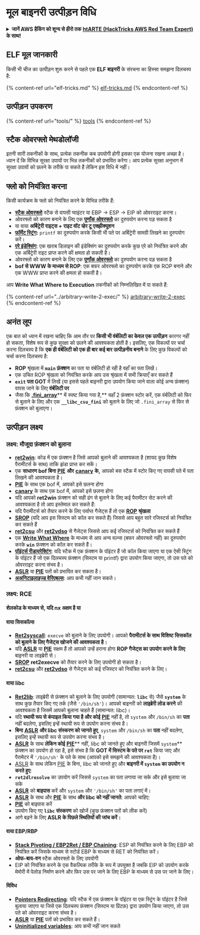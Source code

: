 # मूल बाइनरी उत्पीड़न विधि

<details>

<summary><strong>जानें AWS हैकिंग को शून्य से हीरो तक</strong> <a href="https://training.hacktricks.xyz/courses/arte"><strong>htARTE (HackTricks AWS Red Team Expert)</strong></a><strong> के साथ!</strong></summary>

HackTricks का समर्थन करने के अन्य तरीके:

* यदि आप अपनी **कंपनी का विज्ञापन HackTricks में देखना चाहते हैं** या **HackTricks को PDF में डाउनलोड करना चाहते हैं** तो [**सदस्यता योजनाएं देखें**](https://github.com/sponsors/carlospolop)!
* [**आधिकारिक PEASS और HackTricks swag**](https://peass.creator-spring.com) प्राप्त करें
* हमारा विशेष [**NFTs**](https://opensea.io/collection/the-peass-family) संग्रह, [**The PEASS Family**](https://opensea.io/collection/the-peass-family) खोजें
* **शामिल हों** 💬 [**डिस्कॉर्ड समूह**](https://discord.gg/hRep4RUj7f) या [**टेलीग्राम समूह**](https://t.me/peass) या हमें **ट्विटर** 🐦 [**@hacktricks\_live**](https://twitter.com/hacktricks\_live)** पर फॉलो** करें।
* **अपने हैकिंग ट्रिक्स साझा करें** द्वारा PRs सबमिट करके [**HackTricks**](https://github.com/carlospolop/hacktricks) और [**HackTricks Cloud**](https://github.com/carlospolop/hacktricks-cloud) github repos में।

</details>

## ELF मूल जानकारी

किसी भी चीज का उत्पीड़न शुरू करने से पहले एक **ELF बाइनरी** के संरचना का हिस्सा समझना दिलचस्प है:

{% content-ref url="elf-tricks.md" %}
[elf-tricks.md](elf-tricks.md)
{% endcontent-ref %}

## उत्पीड़न उपकरण

{% content-ref url="tools/" %}
[tools](tools/)
{% endcontent-ref %}

## स्टैक ओवरफ्लो मेथडोलॉजी

इतनी सारी तकनीकों के साथ, प्रत्येक तकनीक कब उपयोगी होगी इसका एक योजना रखना अच्छा है। ध्यान दें कि विभिन्न सुरक्षा उपायों पर भिन्न तकनीकों को प्रभावित करेगा। आप प्रत्येक सुरक्षा अनुभाग में सुरक्षा उपायों को छलने के तरीके पा सकते हैं लेकिन इस विधि में नहीं।

## फ्लो को नियंत्रित करना

किसी कार्यक्रम के फ्लो को नियंत्रित करने के विभिन्न तरीके हैं:

* [**स्टैक ओवरफ्लो**](../stack-overflow/) स्टैक से वापसी प्वाइंटर या EBP -> ESP -> EIP को ओवरराइट करना।
* ओवरफ्लो को कारण बनाने के लिए एक [**पूर्णांक ओवरफ्लो**](../integer-overflow.md) का दुरुपयोग करना पड़ सकता है
* या वाया **अर्बिट्रेरी राइट्स + राइट वॉट व्हेर टू एक्झीक्यूशन**
* [**फॉर्मेट स्ट्रिंग**](../format-strings/)**:** `printf` का दुरुपयोग करके किसी भी पते पर अर्बिट्रेरी सामग्री लिखने का दुरुपयोग करें।
* [**एरे इंडेक्सिंग**](../array-indexing.md): एक खराब डिज़ाइन की इंडेक्सिंग का दुरुपयोग करके कुछ एरे को नियंत्रित करने और एक अर्बिट्रेरी राइट प्राप्त करने की क्षमता हो सकती है।
* ओवरफ्लो को कारण बनाने के लिए एक [**पूर्णांक ओवरफ्लो**](../integer-overflow.md) का दुरुपयोग करना पड़ सकता है
* **bof से WWW के माध्यम से ROP**: एक बफर ओवरफ्लो का दुरुपयोग करके एक ROP बनाने और एक WWW प्राप्त करने की क्षमता हो सकती है।

आप **Write What Where to Execution** तकनीकों को निम्नलिखित में पा सकते हैं:

{% content-ref url="../arbitrary-write-2-exec/" %}
[arbitrary-write-2-exec](../arbitrary-write-2-exec/)
{% endcontent-ref %}

## अनंत लूप

एक बात को ध्यान में रखना चाहिए कि आम तौर पर **किसी भी वंर्बलिटी का केवल एक उत्पीड़न** कारगर नहीं हो सकता, विशेष रूप से कुछ सुरक्षा को छलने की आवश्यकता होती है। इसलिए, एक विकल्पों पर चर्चा करना दिलचस्प है कि **एक ही वंर्बलिटी को एक ही बार कई बार उत्पीड़नीय बनाने** के लिए कुछ विकल्पों को चर्चा करना दिलचस्प है:

* **ROP** श्रृंखला में **`main` फ़ंक्शन** का पता या वंर्बलिटी हो रही है वहाँ का पता लिखें।
* एक उचित ROP श्रृंखला को नियंत्रित करके आप उस श्रृंखला में सभी क्रियाएँ कर सकते हैं
* **`exit` पता GOT** में लिखें (या इससे पहले बाइनरी द्वारा उपयोग किया जाने वाला कोई अन्य फ़ंक्शन) वापस जाने के लिए **वंर्बलिटी पर**
* जैसा कि [**.fini\_array**](../arbitrary-write-2-exec/www2exec-.dtors-and-.fini\_array.md#eternal-loop)** में स्पष्ट किया गया है,** यहाँ 2 फ़ंक्शन स्टोर करें, एक वंर्बलिटी को फिर से बुलाने के लिए और एक **`__libc_csu_fini`** को बुलाने के लिए जो `.fini_array` से फिर से फ़ंक्शन को बुलाएगा।

## उत्पीड़न लक्ष्य

### लक्ष्य: मौजूदा फ़ंक्शन को बुलाना

* [**ret2win**](./#ret2win): कोड में एक फ़ंक्शन है जिसे आपको बुलाने की आवश्यकता है (शायद कुछ विशेष पैरामीटर्स के साथ) ताकि झंडा प्राप्त कर सकें।
* एक **साधारण bof बिना** [**PIE**](../common-binary-protections-and-bypasses/pie/) **और** [**canary**](../common-binary-protections-and-bypasses/stack-canaries/) **के,** आपको बस स्टैक में स्टोर किए गए वापसी पते में पता लिखने की आवश्यकता है।
* [**PIE**](../common-binary-protections-and-bypasses/pie/) के साथ एक bof में, आपको इसे छलना होगा
* [**canary**](../common-binary-protections-and-bypasses/stack-canaries/) के साथ एक bof में, आपको इसे छलना होगा
* यदि आपको **ret2win** फ़ंक्शन को सही ढंग से बुलाने के लिए कई पैरामीटर सेट करने की आवश्यकता है तो आप इस्तेमाल कर सकते हैं:
* यदि पैरामीटर्स को तैयार करने के लिए पर्याप्त गैजेट्स हैं तो एक [**ROP**](./#rop-and-ret2...-techniques) **श्रृंखला**
* [**SROP**](../rop-return-oriented-programing/srop-sigreturn-oriented-programming/) (यदि आप इस सिस्टम को कॉल कर सकते हैं) जिससे आप बहुत सारे रजिस्टर्स को नियंत्रित कर सकते हैं
* [**ret2csu**](../rop-return-oriented-programing/ret2csu.md) और [**ret2vdso**](../rop-return-oriented-programing/ret2vdso.md) से गैजेट्स जिससे आप कई रजिस्टर्स को नियंत्रित कर सकते हैं
* एक [**Write What Where**](../arbitrary-write-2-exec/) के माध्यम से आप अन्य वल्न्स (बफर ओवरफ्लो नहीं) का दुरुपयोग करके **`win`** फ़ंक्शन को कॉल कर सकते हैं।
* [**पॉइंटर्स रीडायरेक्टिंग**](../stack-overflow/pointer-redirecting.md): यदि स्टैक में एक फ़ंक्शन के पॉइंटर हैं जो कॉल किया जाएगा या एक ऐसी स्ट्रिंग के पॉइंटर हैं जो एक दिलचस्प फ़ंक्शन (सिस्टम या printf) द्वारा उपयोग किया जाएगा, तो उस पते को ओवरराइट करना संभव है।
* [**ASLR**](../common-binary-protections-and-bypasses/aslr/) या [**PIE**](../common-binary-protections-and-bypasses/pie/) पतों को प्रभावित कर सकता है।
* [**अअनिटाइलाइज्ड वेरिएबल्स**](../stack-overflow/uninitialized-variables.md): आप कभी नहीं जान सकते।

### लक्ष्य: RCE

#### शेलकोड के माध्यम से, यदि nx अक्षम है या
#### वाया सिसकॉल्स

* [**Ret2syscall**](../rop-return-oriented-programing/rop-syscall-execv/): `execve` को बुलाने के लिए उपयोगी। आपको **पैरामीटर्स के साथ विशिष्ट सिसकॉल को बुलाने के लिए गैजेट्स खोजने की आवश्यकता है**।
* यदि [**ASLR**](../common-binary-protections-and-bypasses/aslr/) या [**PIE**](../common-binary-protections-and-bypasses/pie/) सक्षम हैं तो आपको उन्हें हराना होगा **ROP गैजेट्स का उपयोग करने के लिए** बाइनरी या लाइब्रेरी से।
* [**SROP**](../rop-return-oriented-programing/srop-sigreturn-oriented-programming/) **ret2execve** को तैयार करने के लिए उपयोगी हो सकता है।
* [**ret2csu**](../rop-return-oriented-programing/ret2csu.md) और [**ret2vdso**](../rop-return-oriented-programing/ret2vdso.md) से गैजेट्स को कई रजिस्टर को नियंत्रित करने के लिए।

#### वाया libc

* [**Ret2lib**](../rop-return-oriented-programing/ret2lib/): लाइब्रेरी से फ़ंक्शन को बुलाने के लिए उपयोगी (सामान्यत: **`libc`** से) जैसे **`system`** के साथ कुछ तैयार किए गए तर्क (जैसे `'/bin/sh'`)। आपको बाइनरी को **लाइब्रेरी लोड करने** की आवश्यकता है जिसमें आपको बुलाना चाहते हैं (सामान्यत: libc)।
* यदि **स्थायी रूप से कंपाइल किया गया है और कोई** [**PIE**](../common-binary-protections-and-bypasses/pie/) नहीं है, तो `system` और `/bin/sh` का **पता** नहीं बदलेगा, इसलिए इन्हें स्थायी रूप से उपयोग करना संभव है।
* **बिना** [**ASLR**](../common-binary-protections-and-bypasses/aslr/) **और libc संस्करण को जानते हुए**, `system` और `/bin/sh` का **पता** नहीं बदलेगा, इसलिए इन्हें स्थायी रूप से उपयोग करना संभव है।
* [**ASLR**](../common-binary-protections-and-bypasses/aslr/) के साथ **लेकिन कोई** [**PIE**](../common-binary-protections-and-bypasses/pie/)** नहीं, libc को जानते हुए और बाइनरी जिसमें `system`** फ़ंक्शन का उपयोग हो रहा है, इसे संभव है कि **GOT में सिस्टम के पते पर `ret`** किया जाए और पैरामेटर में `'/bin/sh'` के पते के साथ (आपको इसे समझने की आवश्यकता है)।
* [ASLR](../common-binary-protections-and-bypasses/aslr/) के साथ लेकिन [PIE](../common-binary-protections-and-bypasses/pie/) के बिना, libc को जानते हुए और **बाइनरी में `system` का उपयोग न करते हुए**:
* **`ret2dlresolve`** का उपयोग करें जिससे `system` का पता लगाया जा सके और इसे बुलाया जा सके&#x20;
* [**ASLR**](../common-binary-protections-and-bypasses/aslr/) को **बाइपास** करें और `system` और `'/bin/sh'` का पता लगाएं में।
* [**ASLR**](../common-binary-protections-and-bypasses/aslr/) के साथ और [**PIE**](../common-binary-protections-and-bypasses/pie/) के साथ **और libc को नहीं जानते**: आपको चाहिए:
* [**PIE**](../common-binary-protections-and-bypasses/pie/) को बाइपास करें
* उपयोग किए गए **`libc` संस्करण** को खोजें (कुछ फ़ंक्शन पतों को लीक करें)
* आगे बढ़ने के लिए **ASLR के पिछले स्थितियों की जांच करें**।

#### वाया EBP/RBP

* [**Stack Pivoting / EBP2Ret / EBP Chaining**](../stack-overflow/stack-pivoting-ebp2ret-ebp-chaining.md): ESP को नियंत्रित करने के लिए EBP को नियंत्रित करें जिसके माध्यम से स्टोर्ड EBP के माध्यम से RET को नियंत्रित करें।
* **ओफ-बाय-वन** स्टैक ओवरफ्लो के लिए उपयोगी
* EIP को नियंत्रित करने के एक वैकल्पिक तरीके के रूप में उपयुक्त है जबकि EIP को उपयोग करके मेमोरी में पेलोड निर्माण करने और फिर उस पर जाने के लिए EBP के माध्यम से उस पर जाने के लिए।

#### विविध

* [**Pointers Redirecting**](../stack-overflow/pointer-redirecting.md): यदि स्टैक में एक फ़ंक्शन के पॉइंटर या एक स्ट्रिंग के पॉइंटर है जिसे बुलाया जाएगा या जिसे एक दिलचस्प फ़ंक्शन (सिस्टम या प्रिंटफ़) द्वारा उपयोग किया जाएगा, तो उस पते को ओवरराइट करना संभव है।
* [**ASLR**](../common-binary-protections-and-bypasses/aslr/) या [**PIE**](../common-binary-protections-and-bypasses/pie/) पतों को प्रभावित कर सकते हैं।
* [**Uninitialized variables**](../stack-overflow/uninitialized-variables.md): आप कभी नहीं जान सकते
